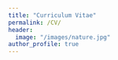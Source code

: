 ```yaml
---
title: "Curriculum Vitae"
permalink: /CV/
header:
  image: "/images/nature.jpg"
author_profile: true
---
```

